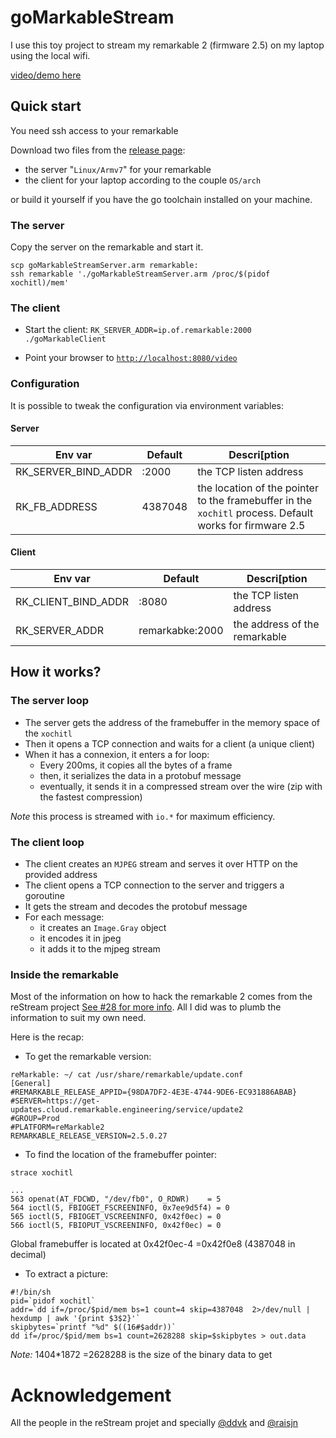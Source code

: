 # goMarkableStream

I use this toy project to stream my remarkable 2 (firmware 2.5) on my laptop using the local wifi.

[video/demo here](https://www.youtube.com/watch?v=c4-hJ6xRzg4)

## Quick start

You need ssh access to your remarkable

Download two files from the [release page](https://github.com/owulveryck/goMarkableStream/releases):

- the server "`Linux/Armv7`" for your remarkable
- the client for your laptop according to the couple `OS/arch`

or build it yourself if you have the go toolchain installed on your machine.

### The server

Copy the server on the remarkable and start it.

```shell
scp goMarkableStreamServer.arm remarkable:
ssh remarkable './goMarkableStreamServer.arm /proc/$(pidof xochitl)/mem'
```

### The client

- Start the client: `RK_SERVER_ADDR=ip.of.remarkable:2000 ./goMarkableClient`

- Point your browser to [`http://localhost:8080/video`](http://localhost:8080/video)

### Configuration

It is possible to tweak the configuration via environment variables:

#### Server

| Env var             |  Default  |  Descri[ption
|---------------------|-----------|---------------
| RK_SERVER_BIND_ADDR | :2000     | the TCP listen address
| RK_FB_ADDRESS       | 4387048   | the location of the pointer to the framebuffer in the `xochitl` process. Default works for firmware 2.5

#### Client

| Env var             |  Default        |  Descri[ption
|---------------------|-----------------|---------------
| RK_CLIENT_BIND_ADDR | :8080           | the TCP listen address
| RK_SERVER_ADDR      | remarkabke:2000 | the address of the remarkable

## How it works?

### The server loop 

- The server gets the address of the framebuffer in the memory space of the `xochitl`
- Then it opens a TCP connection and waits for a client (a unique client)
- When it has a connexion, it enters a for loop:
  - Every 200ms, it copies all the bytes of a frame
  - then, it serializes the data in a protobuf message
  - eventually, it sends it in a compressed stream over the wire (zip with the fastest compression)

_Note_ this process is streamed with `io.*` for maximum efficiency.

### The client loop

- The client creates an `MJPEG` stream and serves it over HTTP on the provided address
- The client opens a TCP connection to the server and triggers a goroutine
- It gets the stream and decodes the protobuf message
- For each message:
  - it creates an `Image.Gray` object
  - it encodes it in jpeg
  - it adds it to the mjpeg stream

### Inside the remarkable

Most of the information on how to hack the remarkable 2 comes from the reStream project [See #28 for more info](https://github.com/rien/reStream/issues/28). All I did was to plumb the information to suit my own need.

Here is the recap:

- To get the remarkable version:

```shell
reMarkable: ~/ cat /usr/share/remarkable/update.conf
[General]
#REMARKABLE_RELEASE_APPID={98DA7DF2-4E3E-4744-9DE6-EC931886ABAB}
#SERVER=https://get-updates.cloud.remarkable.engineering/service/update2
#GROUP=Prod
#PLATFORM=reMarkable2
REMARKABLE_RELEASE_VERSION=2.5.0.27
```

- To find the location of the framebuffer pointer:

```shell
strace xochitl

...
563 openat(AT_FDCWD, "/dev/fb0", O_RDWR)    = 5
564 ioctl(5, FBIOGET_FSCREENINFO, 0x7ee9d5f4) = 0
565 ioctl(5, FBIOGET_VSCREENINFO, 0x42f0ec) = 0
566 ioctl(5, FBIOPUT_VSCREENINFO, 0x42f0ec) = 0
```

Global framebuffer is located at 0x42f0ec-4 =0x42f0e8 (4387048 in decimal)

- To extract a picture:

```shell
#!/bin/sh
pid=`pidof xochitl`
addr=`dd if=/proc/$pid/mem bs=1 count=4 skip=4387048  2>/dev/null | hexdump | awk '{print $3$2}'`
skipbytes=`printf "%d" $((16#$addr))`
dd if=/proc/$pid/mem bs=1 count=2628288 skip=$skipbytes > out.data
```

_Note:_ 1404*1872 =2628288 is the size of the binary data to get

# Acknowledgement

All the people in the reStream projet and specially
[@ddvk](https://github.com/ddvk) and [@raisjn](https://github.com/raisjn)
